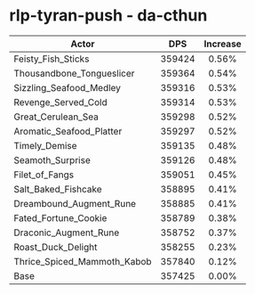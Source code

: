 # rlp-tyran-push - da-cthun
| Actor | DPS | Increase |
|---|:---:|:---:|
|Feisty_Fish_Sticks|359424|0.56%|
|Thousandbone_Tongueslicer|359364|0.54%|
|Sizzling_Seafood_Medley|359316|0.53%|
|Revenge_Served_Cold|359314|0.53%|
|Great_Cerulean_Sea|359298|0.52%|
|Aromatic_Seafood_Platter|359297|0.52%|
|Timely_Demise|359135|0.48%|
|Seamoth_Surprise|359126|0.48%|
|Filet_of_Fangs|359051|0.45%|
|Salt_Baked_Fishcake|358895|0.41%|
|Dreambound_Augment_Rune|358885|0.41%|
|Fated_Fortune_Cookie|358789|0.38%|
|Draconic_Augment_Rune|358752|0.37%|
|Roast_Duck_Delight|358255|0.23%|
|Thrice_Spiced_Mammoth_Kabob|357840|0.12%|
|Base|357425|0.00%|
